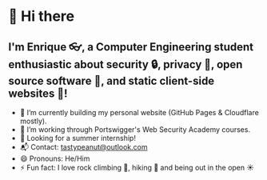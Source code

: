 # 👋 Hi there 

## I'm Enrique :eyeglasses:, a Computer Engineering student enthusiastic about security :lock:, privacy :raised_hands:, open source software :open_file_folder:, and static client-side websites :page_with_curl:!

- 🔭 I’m currently building my personal website (GitHub Pages & Cloudflare mostly).
- 🌱 I’m working through Portswigger's Web Security Academy courses.
- 🔎 Looking for a summer internship!
- 📬 Contact: tastypeanut@outlook.com
- 😄 Pronouns: He/Him
- ⚡ Fun fact: I love rock climbing 🧗, hiking 🥾 and being out in the open ☀️
